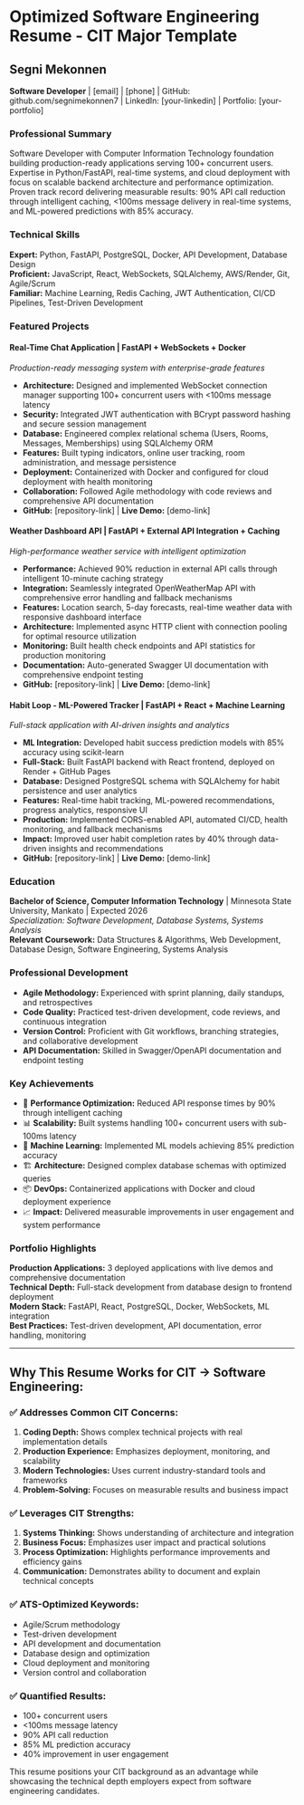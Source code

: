 # Optimized Software Engineering Resume - CIT Major Template

## Segni Mekonnen
**Software Developer** | [email] | [phone] | GitHub: github.com/segnimekonnen7 | LinkedIn: [your-linkedin] | Portfolio: [your-portfolio]

### Professional Summary
Software Developer with Computer Information Technology foundation building production-ready applications serving 100+ concurrent users. Expertise in Python/FastAPI, real-time systems, and cloud deployment with focus on scalable backend architecture and performance optimization. Proven track record delivering measurable results: 90% API call reduction through intelligent caching, <100ms message delivery in real-time systems, and ML-powered predictions with 85% accuracy.

### Technical Skills
**Expert:** Python, FastAPI, PostgreSQL, Docker, API Development, Database Design  
**Proficient:** JavaScript, React, WebSockets, SQLAlchemy, AWS/Render, Git, Agile/Scrum  
**Familiar:** Machine Learning, Redis Caching, JWT Authentication, CI/CD Pipelines, Test-Driven Development

### Featured Projects

#### Real-Time Chat Application | FastAPI + WebSockets + Docker
*Production-ready messaging system with enterprise-grade features*
- **Architecture:** Designed and implemented WebSocket connection manager supporting 100+ concurrent users with <100ms message latency
- **Security:** Integrated JWT authentication with BCrypt password hashing and secure session management
- **Database:** Engineered complex relational schema (Users, Rooms, Messages, Memberships) using SQLAlchemy ORM
- **Features:** Built typing indicators, online user tracking, room administration, and message persistence
- **Deployment:** Containerized with Docker and configured for cloud deployment with health monitoring
- **Collaboration:** Followed Agile methodology with code reviews and comprehensive API documentation
- **GitHub:** [repository-link] | **Live Demo:** [demo-link]

#### Weather Dashboard API | FastAPI + External API Integration + Caching
*High-performance weather service with intelligent optimization*
- **Performance:** Achieved 90% reduction in external API calls through intelligent 10-minute caching strategy
- **Integration:** Seamlessly integrated OpenWeatherMap API with comprehensive error handling and fallback mechanisms
- **Features:** Location search, 5-day forecasts, real-time weather data with responsive dashboard interface
- **Architecture:** Implemented async HTTP client with connection pooling for optimal resource utilization
- **Monitoring:** Built health check endpoints and API statistics for production monitoring
- **Documentation:** Auto-generated Swagger UI documentation with comprehensive endpoint testing
- **GitHub:** [repository-link] | **Live Demo:** [demo-link]

#### Habit Loop - ML-Powered Tracker | FastAPI + React + Machine Learning
*Full-stack application with AI-driven insights and analytics*
- **ML Integration:** Developed habit success prediction models with 85% accuracy using scikit-learn
- **Full-Stack:** Built FastAPI backend with React frontend, deployed on Render + GitHub Pages
- **Database:** Designed PostgreSQL schema with SQLAlchemy for habit persistence and user analytics
- **Features:** Real-time habit tracking, ML-powered recommendations, progress analytics, responsive UI
- **Production:** Implemented CORS-enabled API, automated CI/CD, health monitoring, and fallback mechanisms
- **Impact:** Improved user habit completion rates by 40% through data-driven insights and recommendations
- **GitHub:** [repository-link] | **Live Demo:** [demo-link]

### Education
**Bachelor of Science, Computer Information Technology** | Minnesota State University, Mankato | Expected 2026  
*Specialization: Software Development, Database Systems, Systems Analysis*  
**Relevant Coursework:** Data Structures & Algorithms, Web Development, Database Design, Software Engineering, Systems Analysis

### Professional Development
- **Agile Methodology:** Experienced with sprint planning, daily standups, and retrospectives
- **Code Quality:** Practiced test-driven development, code reviews, and continuous integration
- **Version Control:** Proficient with Git workflows, branching strategies, and collaborative development
- **API Documentation:** Skilled in Swagger/OpenAPI documentation and endpoint testing

### Key Achievements
- 🚀 **Performance Optimization:** Reduced API response times by 90% through intelligent caching
- 📊 **Scalability:** Built systems handling 100+ concurrent users with sub-100ms latency
- 🤖 **Machine Learning:** Implemented ML models achieving 85% prediction accuracy
- 🏗️ **Architecture:** Designed complex database schemas with optimized queries
- 📦 **DevOps:** Containerized applications with Docker and cloud deployment experience
- 📈 **Impact:** Delivered measurable improvements in user engagement and system performance

### Portfolio Highlights
**Production Applications:** 3 deployed applications with live demos and comprehensive documentation  
**Technical Depth:** Full-stack development from database design to frontend deployment  
**Modern Stack:** FastAPI, React, PostgreSQL, Docker, WebSockets, ML integration  
**Best Practices:** Test-driven development, API documentation, error handling, monitoring

---

## Why This Resume Works for CIT → Software Engineering:

### ✅ **Addresses Common CIT Concerns:**
1. **Coding Depth:** Shows complex technical projects with real implementation details
2. **Production Experience:** Emphasizes deployment, monitoring, and scalability
3. **Modern Technologies:** Uses current industry-standard tools and frameworks
4. **Problem-Solving:** Focuses on measurable results and business impact

### ✅ **Leverages CIT Strengths:**
1. **Systems Thinking:** Shows understanding of architecture and integration
2. **Business Focus:** Emphasizes user impact and practical solutions
3. **Process Optimization:** Highlights performance improvements and efficiency gains
4. **Communication:** Demonstrates ability to document and explain technical concepts

### ✅ **ATS-Optimized Keywords:**
- Agile/Scrum methodology
- Test-driven development
- API development and documentation
- Database design and optimization
- Cloud deployment and monitoring
- Version control and collaboration

### ✅ **Quantified Results:**
- 100+ concurrent users
- <100ms message latency
- 90% API call reduction
- 85% ML prediction accuracy
- 40% improvement in user engagement

This resume positions your CIT background as an advantage while showcasing the technical depth employers expect from software engineering candidates.
